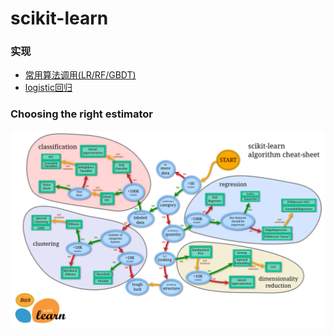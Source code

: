 # scikit-learn
### 实现
* [常用算法调用(LR/RF/GBDT)](./useful.py)
* [logistic回归](./sklearn_LR.py)

### Choosing the right estimator

![Choosing the right estimator](./choose.png)






